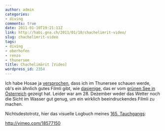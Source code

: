 ```yaml
---
author: admin
categories:
- diving
comments: true
date: 2011-01-10T19:21:11Z
link: http://habi.gna.ch/2011/01/10/chachelimrit-video/
slug: chachelimrit-video
tags:
- diving
- oberhofen
- renzo
- thunersee
title: Chachelimärit [Video]
wordpress_id: 2354
---
```


Ich habe Hosae ja [versprochen](http://www.hosae.ch/blog/green-lake/comment-page-1/#comment-5915), dass ich im Thunersee schauen werde, ob's ein ähnlich gutes Filmli gibt, wie [dasjenige](http://www.hosae.ch/blog/green-lake/), das er vom [grünen See in Österreich](http://www.google.ch/search?client=safari&rls=en&q=gr%C3%BCner+see+%C3%B6sterreich&ie=UTF-8&oe=UTF-8&redir_esc=&ei=N1srTZSxL9KL4gbI8bC0CQ#sclient=psy&hl=en&client=safari&rls=en&q=gr%C3%BCner+see+%C3%B6sterreich+tauchen&aq=f&aqi=&aql=&oq=&gs_rfai=&pbx=1&fp=b81194fe663964de) gezeigt hat. Leider war am 28. Dezember weder das Wetter noch die Sicht im Wasser gut genug, um ein wirklich beeindruckendes Filmli zu machen.

Nichtsdestotrotz, hier das visuelle Logbuch meines [165. Tauchgangs](http://habi.gna.ch/divelog/2010.12.29.chachelimaerit.pdf):

http://vimeo.com/18577150
